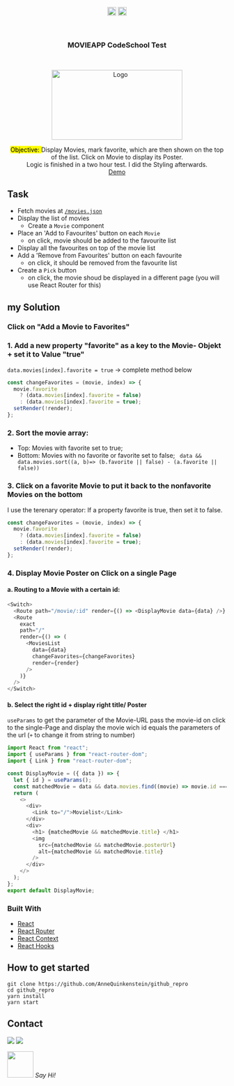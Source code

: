 <!-- https://www.markdownguide.org/basic-syntax/#reference-style-links-->
<!--  -->

<p align="center">
  <a href="mailto:a.quinkenstein@gmail.com"><img src="https://image.flaticon.com/icons/svg/725/725643.svg" height="20" width="20" /></a>
  <a href="https://linkedin.com/in/AnneQuinkenstein"><img src="https://cdn.jsdelivr.net/npm/simple-icons@3.0.1/icons/linkedin.svg" height="20"     width="20" /></a>
</p>

<!-- PROJECT LOGO -->

  

<br />
<h3 align="center">MOVIEAPP CodeSchool Test</h3>
<br />
<p align="center">
  <a href="aquin-movies.netlify.app/">
    <img src="https://i.imgur.com/G23xev4.png" alt="Logo" width="300" height="160">
  </a>
  
  <p align="center">
     <mark>Objective: </mark>
      Display Movies, mark favorite, which are then shown on the top of the list. 
      Click on Movie to display its Poster. 
      <br />
      Logic is finished in a two hour test. I did the Styling afterwards. 
      <br />
        <a href="https://aquin-movies.netlify.app/">Demo</a>
  </p>
</p>

## Task

- Fetch movies at [`/movies.json`](https://raw.githubusercontent.com/wildcodeschoolparis/datas/master/movies.json)
- Display the list of movies
  - Create a `Movie` component
- Place an 'Add to Favourites' button on each `Movie`
  - on click, movie should be added to the favourite list
- Display all the favourites on top of the movie list
- Add a 'Remove from Favourites' button on each favourite
  - on click, it should be removed from the favourite list
- Create a `Pick` button
  - on click, the movie shoud be displayed in a different page (you will use React Router for this)

## my Solution

### Click on "Add a Movie to Favorites"

### 1. Add a new property "favorite" as a key to the Movie- Objekt + set it to Value "true"

`data.movies[index].favorite = true`
-> complete method below

```javascript
const changeFavorites = (movie, index) => {
  movie.favorite
    ? (data.movies[index].favorite = false)
    : (data.movies[index].favorite = true);
  setRender(!render);
};
```

### 2. Sort the movie array:

- Top: Movies with favorite set to true;
- Bottom: Movies with no favorite or favorite set to false;
  ` data && data.movies.sort((a, b)=> (b.favorite || false) - (a.favorite || false))`

### 3. Click on a favorite Movie to put it back to the nonfavorite Movies on the bottom

I use the terenary operator: If a property favorite is true, then set it to false.

```javascript
const changeFavorites = (movie, index) => {
  movie.favorite
    ? (data.movies[index].favorite = false)
    : (data.movies[index].favorite = true);
  setRender(!render);
};
```

### 4. Display Movie Poster on Click on a single Page

#### a. Routing to a Movie with a certain id:

```javascript
<Switch>
  <Route path="/movie/:id" render={() => <DisplayMovie data={data} />} />
  <Route
    exact
    path="/"
    render={() => (
      <MoviesList
        data={data}
        changeFavorites={changeFavorites}
        render={render}
      />
    )}
  />
</Switch>
```

#### b. Select the right id + display right title/ Poster

`useParams` to get the parameter of the Movie-URL
pass the movie-id on click to the single-Page and display the movie wich id equals the parameters of the url
(`+` to change it from string to number)

```javascript
import React from "react";
import { useParams } from "react-router-dom";
import { Link } from "react-router-dom";

const DisplayMovie = ({ data }) => {
  let { id } = useParams();
  const matchedMovie = data && data.movies.find((movie) => movie.id === +id);
  return (
    <>
      <div>
        <Link to="/">Movielist</Link>
      </div>
      <div>
        <h1> {matchedMovie && matchedMovie.title} </h1>
        <img
          src={matchedMovie && matchedMovie.posterUrl}
          alt={matchedMovie && matchedMovie.title}
        />
      </div>
    </>
  );
};
export default DisplayMovie;
```

### Built With

- [React](https://reactjs.org/)
- [React Router](https://reacttraining.com/blog/react-router-v6-pre/)
- [React Context](https://reactjs.org/docs/context.html)
- [React Hooks](https://reactjs.org/)

## How to get started

    git clone https://github.com/AnneQuinkenstein/github_repro
    cd github_repro
    yarn install
    yarn start

## Contact

<p> <a target="_blank" href="https://www.linkedin.com/in/anne-quinkenstein"><img src="https://img.shields.io/badge/-LinkedIn-0077B5?style=for-the-badge&logo=Linkedin&logoColor=white"></img></a>
<a target="_blank" href="mailto:a.quinkenstein@gmail.com"><img src="https://img.shields.io/badge/-Gmail-D14836?style=for-the-badge&logo=Gmail&logoColor=white"></img></a>
</p>

<img src="https://media.giphy.com/media/LnQjpWaON8nhr21vNW/giphy.gif" width="60"> <em>Say Hi!</em>
